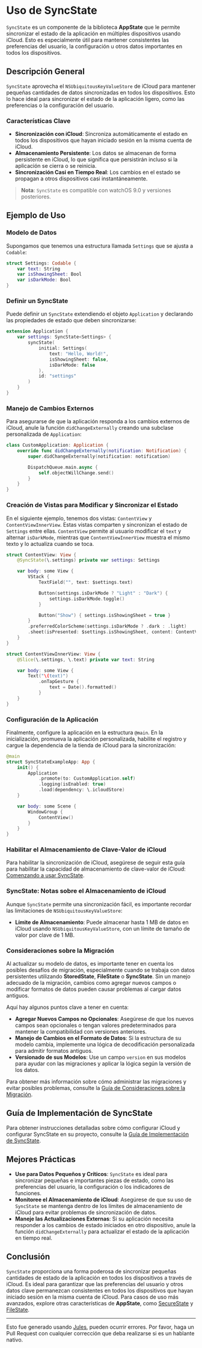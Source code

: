 # Uso de SyncState

`SyncState` es un componente de la biblioteca **AppState** que le permite sincronizar el estado de la aplicación en múltiples dispositivos usando iCloud. Esto es especialmente útil para mantener consistentes las preferencias del usuario, la configuración u otros datos importantes en todos los dispositivos.

## Descripción General

`SyncState` aprovecha el `NSUbiquitousKeyValueStore` de iCloud para mantener pequeñas cantidades de datos sincronizadas en todos los dispositivos. Esto lo hace ideal para sincronizar el estado de la aplicación ligero, como las preferencias o la configuración del usuario.

### Características Clave

- **Sincronización con iCloud**: Sincroniza automáticamente el estado en todos los dispositivos que hayan iniciado sesión en la misma cuenta de iCloud.
- **Almacenamiento Persistente**: Los datos se almacenan de forma persistente en iCloud, lo que significa que persistirán incluso si la aplicación se cierra o se reinicia.
- **Sincronización Casi en Tiempo Real**: Los cambios en el estado se propagan a otros dispositivos casi instantáneamente.

> **Nota**: `SyncState` es compatible con watchOS 9.0 y versiones posteriores.

## Ejemplo de Uso

### Modelo de Datos

Supongamos que tenemos una estructura llamada `Settings` que se ajusta a `Codable`:

```swift
struct Settings: Codable {
    var text: String
    var isShowingSheet: Bool
    var isDarkMode: Bool
}
```

### Definir un SyncState

Puede definir un `SyncState` extendiendo el objeto `Application` y declarando las propiedades de estado que deben sincronizarse:

```swift
extension Application {
    var settings: SyncState<Settings> {
        syncState(
            initial: Settings(
                text: "Hello, World!",
                isShowingSheet: false,
                isDarkMode: false
            ),
            id: "settings"
        )
    }
}
```

### Manejo de Cambios Externos

Para asegurarse de que la aplicación responda a los cambios externos de iCloud, anule la función `didChangeExternally` creando una subclase personalizada de `Application`:

```swift
class CustomApplication: Application {
    override func didChangeExternally(notification: Notification) {
        super.didChangeExternally(notification: notification)

        DispatchQueue.main.async {
            self.objectWillChange.send()
        }
    }
}
```

### Creación de Vistas para Modificar y Sincronizar el Estado

En el siguiente ejemplo, tenemos dos vistas: `ContentView` y `ContentViewInnerView`. Estas vistas comparten y sincronizan el estado de `Settings` entre ellas. `ContentView` permite al usuario modificar el `text` y alternar `isDarkMode`, mientras que `ContentViewInnerView` muestra el mismo texto y lo actualiza cuando se toca.

```swift
struct ContentView: View {
    @SyncState(\.settings) private var settings: Settings

    var body: some View {
        VStack {
            TextField("", text: $settings.text)

            Button(settings.isDarkMode ? "Light" : "Dark") {
                settings.isDarkMode.toggle()
            }

            Button("Show") { settings.isShowingSheet = true }
        }
        .preferredColorScheme(settings.isDarkMode ? .dark : .light)
        .sheet(isPresented: $settings.isShowingSheet, content: ContentViewInnerView.init)
    }
}

struct ContentViewInnerView: View {
    @Slice(\.settings, \.text) private var text: String

    var body: some View {
        Text("\(text)")
            .onTapGesture {
                text = Date().formatted()
            }
    }
}
```

### Configuración de la Aplicación

Finalmente, configure la aplicación en la estructura `@main`. En la inicialización, promueva la aplicación personalizada, habilite el registro y cargue la dependencia de la tienda de iCloud para la sincronización:

```swift
@main
struct SyncStateExampleApp: App {
    init() {
        Application
            .promote(to: CustomApplication.self)
            .logging(isEnabled: true)
            .load(dependency: \.icloudStore)
    }

    var body: some Scene {
        WindowGroup {
            ContentView()
        }
    }
}
```

### Habilitar el Almacenamiento de Clave-Valor de iCloud

Para habilitar la sincronización de iCloud, asegúrese de seguir esta guía para habilitar la capacidad de almacenamiento de clave-valor de iCloud: [Comenzando a usar SyncState](starting-to-use-syncstate.md).

### SyncState: Notas sobre el Almacenamiento de iCloud

Aunque `SyncState` permite una sincronización fácil, es importante recordar las limitaciones de `NSUbiquitousKeyValueStore`:

- **Límite de Almacenamiento**: Puede almacenar hasta 1 MB de datos en iCloud usando `NSUbiquitousKeyValueStore`, con un límite de tamaño de valor por clave de 1 MB.

### Consideraciones sobre la Migración

Al actualizar su modelo de datos, es importante tener en cuenta los posibles desafíos de migración, especialmente cuando se trabaja con datos persistentes utilizando **StoredState**, **FileState** o **SyncState**. Sin un manejo adecuado de la migración, cambios como agregar nuevos campos o modificar formatos de datos pueden causar problemas al cargar datos antiguos.

Aquí hay algunos puntos clave a tener en cuenta:
- **Agregar Nuevos Campos no Opcionales**: Asegúrese de que los nuevos campos sean opcionales o tengan valores predeterminados para mantener la compatibilidad con versiones anteriores.
- **Manejo de Cambios en el Formato de Datos**: Si la estructura de su modelo cambia, implemente una lógica de decodificación personalizada para admitir formatos antiguos.
- **Versionado de sus Modelos**: Use un campo `version` en sus modelos para ayudar con las migraciones y aplicar la lógica según la versión de los datos.

Para obtener más información sobre cómo administrar las migraciones y evitar posibles problemas, consulte la [Guía de Consideraciones sobre la Migración](migration-considerations.md).

## Guía de Implementación de SyncState

Para obtener instrucciones detalladas sobre cómo configurar iCloud y configurar SyncState en su proyecto, consulte la [Guía de Implementación de SyncState](syncstate-implementation.md).

## Mejores Prácticas

- **Use para Datos Pequeños y Críticos**: `SyncState` es ideal para sincronizar pequeñas e importantes piezas de estado, como las preferencias del usuario, la configuración o los indicadores de funciones.
- **Monitoree el Almacenamiento de iCloud**: Asegúrese de que su uso de `SyncState` se mantenga dentro de los límites de almacenamiento de iCloud para evitar problemas de sincronización de datos.
- **Maneje las Actualizaciones Externas**: Si su aplicación necesita responder a los cambios de estado iniciados en otro dispositivo, anule la función `didChangeExternally` para actualizar el estado de la aplicación en tiempo real.

## Conclusión

`SyncState` proporciona una forma poderosa de sincronizar pequeñas cantidades de estado de la aplicación en todos los dispositivos a través de iCloud. Es ideal para garantizar que las preferencias del usuario y otros datos clave permanezcan consistentes en todos los dispositivos que hayan iniciado sesión en la misma cuenta de iCloud. Para casos de uso más avanzados, explore otras características de **AppState**, como [SecureState](usage-securestate.md) y [FileState](usage-filestate.md).

---
Esto fue generado usando [Jules](https://jules.google), pueden ocurrir errores. Por favor, haga un Pull Request con cualquier corrección que deba realizarse si es un hablante nativo.
